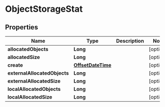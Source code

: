 # ObjectStorageStat

## Properties
Name | Type | Description | Notes
------------ | ------------- | ------------- | -------------
**allocatedObjects** | **Long** |  |  [optional]
**allocatedSize** | **Long** |  |  [optional]
**create** | [**OffsetDateTime**](OffsetDateTime.md) |  |  [optional]
**externalAllocatedObjects** | **Long** |  |  [optional]
**externalAllocatedSize** | **Long** |  |  [optional]
**localAllocatedObjects** | **Long** |  |  [optional]
**localAllocatedSize** | **Long** |  |  [optional]
